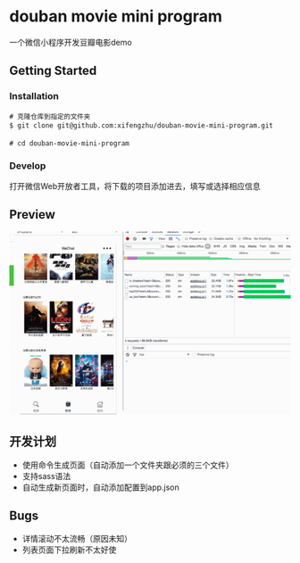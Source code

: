 # douban movie mini program
一个微信小程序开发豆瓣电影demo

## Getting Started
###  Installation
```
# 克隆仓库到指定的文件夹
$ git clone git@github.com:xifengzhu/douban-movie-mini-program.git

# cd douban-movie-mini-program
```
### Develop

打开微信Web开放者工具，将下载的项目添加进去，填写或选择相应信息

## Preview
![预览](小程序预览.gif)

## 开发计划
* 使用命令生成页面（自动添加一个文件夹跟必须的三个文件）
* 支持sass语法
* 自动生成新页面时，自动添加配置到app.json

## Bugs
* 详情滚动不太流畅（原因未知）
* 列表页面下拉刷新不太好使

